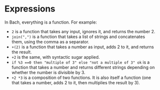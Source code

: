 # Expressions

In Bach, everything is a function. For example:

* `2` is a function that takes any input, ignores it, and returns the number 2.
* `join(",")` is a function that takes a list of strings and concatenates them,
  using the comma as a separator.
* `+(2)` is a function that takes a number as input, adds 2 to it, and returns
  the result.
* `+2` is the same, with syntactic sugar applied.
* `if %3 ==0 then "multiple of 3" else "not a multiple of 3" ok` is a function
  that takes a number and returns different strings depending on whether the
  number is divisible by 3.
* `+2 *3` is a composition of two functions. It is also itself a function (one
  that takes a number, adds 2 to it, then multiplies the result by 3).
